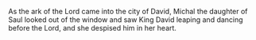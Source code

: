 As the ark of the Lord came into the city of David, Michal the daughter of Saul looked out of the window and saw King David leaping and dancing before the Lord, and she despised him in her heart.
